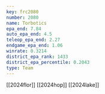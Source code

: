 ```yaml
---
key: frc2080
number: 2080
name: Torbotics
epa_end: 7.84
auto_epa_end: 4.5
teleop_epa_end: 2.27
endgame_epa_end: 1.06
winrate: 0.3214
district_epa_rank: 1433
district_epa_percentile: 0.2043
type: Team
---
```

[[2024flor]]
[[2024hop]]
[[2024lake]]
